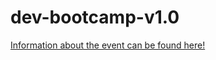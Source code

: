 # dev-bootcamp-v1.0

[Information about the event can be found here!](https://hackfrostnl.github.io/dev-bootcamp-v1.0/intro.html)
